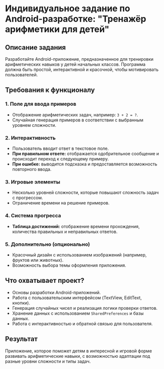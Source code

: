# Индивидуальное задание по Android-разработке: "Тренажёр арифметики для детей"

## Описание задания  
Разработайте Android-приложение, предназначенное для тренировки арифметических навыков у детей начальных классов. Программа должна быть простой, интерактивной и красочной, чтобы мотивировать пользователей.

## Требования к функционалу  

### 1. Поле для ввода примеров
- Отображение арифметических задач, например: `3 + 2 = ?`.
- Случайная генерация примеров в соответствии с выбранным уровнем сложности.

### 2. Интерактивность
- Пользователь вводит ответ в текстовое поле.
- **При правильном ответе:** отображается одобрительное сообщение и происходит переход к следующему примеру.
- **При ошибке:** выводится подсказка и предоставляется возможность повторного ввода.

### 3. Игровые элементы
- Несколько уровней сложности, которые повышают сложность задач с прогрессом.
- Ограничение времени на решение примеров.

### 4. Система прогресса
- **Таблица достижений:** отображение времени прохождения, количества правильных и неправильных ответов.

### 5. Дополнительно (опционально)
- Красочный дизайн с использованием изображений (например, фруктов или животных).
- Возможность выбора темы оформления приложения.

## Что охватывает проект?
- Основы разработки Android-приложений.
- Работа с пользовательским интерфейсом (TextView, EditText, кнопки).
- Генерация случайных чисел и реализация логики проверки ответов.
- Хранение данных с использованием `SharedPreferences` и базы данных.
- Работа с интерактивностью и обратной связью для пользователя.

## Результат
Приложение, которое поможет детям в интересной и игровой форме развивать арифметические навыки, с возможностью адаптации под разные уровни сложности и типы задач.
